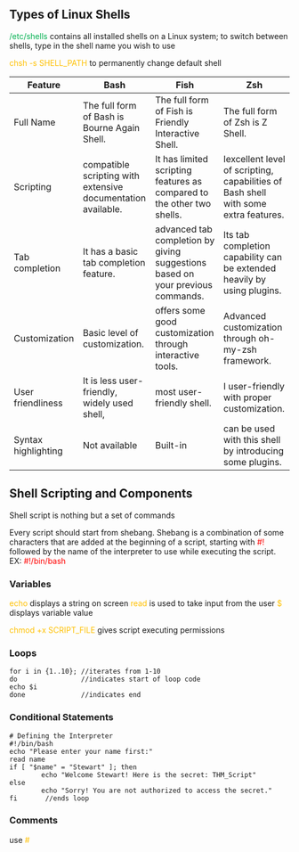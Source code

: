 

## Types of Linux Shells

<span style="color:rgb(0, 176, 80)">/etc/shells</span> contains all installed shells on a Linux system; to switch between shells, type in the shell name you wish to use

<span style="color:rgb(255, 192, 0)">chsh -s SHELL_PATH </span>to permanently change default shell

| Feature             | Bash                                                         | Fish                                                                           | Zsh                                                                                  |
| ------------------- | ------------------------------------------------------------ | ------------------------------------------------------------------------------ | ------------------------------------------------------------------------------------ |
| Full Name           | The full form of Bash is Bourne Again Shell.                 | The full form of Fish is Friendly Interactive Shell.                           | The full form of Zsh is Z Shell.                                                     |
| Scripting           | compatible scripting with extensive documentation available. | It has limited scripting features as compared to the other two shells.         | Iexcellent level of scripting,  capabilities of Bash shell with some extra features. |
| Tab completion      | It has a basic tab completion feature.                       | advanced tab completion by giving suggestions based on your previous commands. | Its tab completion capability can be extended heavily by using plugins.              |
| Customization       | Basic level of customization.                                | offers some good customization through interactive tools.                      | Advanced customization through oh-my-zsh framework.                                  |
| User friendliness   | It is less user-friendly, widely used shell,                 | most user-friendly shell.                                                      | I user-friendly with proper customization.                                           |
| Syntax highlighting | Not available                                                | Built-in                                                                       | can be used with this shell by introducing some plugins.                             |

## Shell Scripting and Components

Shell script is nothing but a set of commands 

Every script should start from shebang. Shebang is a combination of some characters that are added at the beginning of a script, starting with <span style="color:rgb(255, 0, 0)">#!</span> followed by the name of the interpreter to use while executing the script. EX: <span style="color:rgb(255, 0, 0)">#!/bin/bash</span> 

### Variables
<span style="color:rgb(255, 192, 0)">echo</span> displays a string on screen
<span style="color:rgb(255, 192, 0)">read</span> is used to take input from the user
<span style="color:rgb(255, 192, 0)">$</span> displays variable value

<span style="color:rgb(255, 192, 0)">chmod +x SCRIPT_FILE</span> gives script executing permissions

### Loops

```shell
for i in {1..10}; //iterates from 1-10
do                //indicates start of loop code
echo $i
done              //indicates end
```

### Conditional Statements
```shell
# Defining the Interpreter 
#!/bin/bash
echo "Please enter your name first:"
read name
if [ "$name" = "Stewart" ]; then
        echo "Welcome Stewart! Here is the secret: THM_Script"
else
        echo "Sorry! You are not authorized to access the secret."
fi       //ends loop
```

### Comments

use <span style="color:rgb(255, 192, 0)">#</span> 